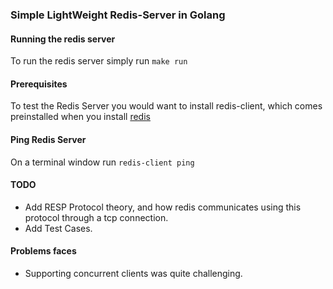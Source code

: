 ### Simple LightWeight Redis-Server in Golang

#### Running the redis server

To run the redis server simply run `make run`

#### Prerequisites

To test the Redis Server you would want to install redis-client, which comes preinstalled when you install [redis](https://redis.io/docs/latest/operate/oss_and_stack/install/install-redis/)

#### Ping Redis Server 
On a terminal window run `redis-client ping`

#### TODO 
- Add RESP Protocol theory, and how redis communicates using this protocol through a tcp connection.
- Add Test Cases.

#### Problems faces 
- Supporting concurrent clients was quite challenging.
